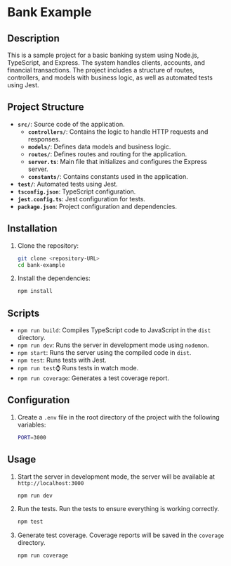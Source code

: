 # Bank Example

## Description

This is a sample project for a basic banking system using Node.js, TypeScript, and Express. The system handles clients, accounts, and financial transactions. The project includes a structure of routes, controllers, and models with business logic, as well as automated tests using Jest.

## Project Structure

- **`src/`**: Source code of the application.
  - **`controllers/`**: Contains the logic to handle HTTP requests and responses.
  - **`models/`**: Defines data models and business logic.
  - **`routes/`**: Defines routes and routing for the application.
  - **`server.ts`**: Main file that initializes and configures the Express server.
  - **`constants/`**: Contains constants used in the application.
- **`test/`**: Automated tests using Jest.
- **`tsconfig.json`**: TypeScript configuration.
- **`jest.config.ts`**: Jest configuration for tests.
- **`package.json`**: Project configuration and dependencies.

## Installation

1. Clone the repository:

   ```bash
   git clone <repository-URL>
   cd bank-example

2. Install the dependencies:

   ```bash
   npm install


## Scripts

- `npm run build`: Compiles TypeScript code to JavaScript in the `dist` directory.
- `npm run dev`: Runs the server in development mode using `nodemon`.
- `npm start`: Runs the server using the compiled code in `dist`.
- `npm test`: Runs tests with Jest.
- `npm run test`:watch: Runs tests in watch mode.
- `npm run coverage`: Generates a test coverage report.

## Configuration

1. Create a `.env` file in the root directory of the project with the following variables:

   ```bash
   PORT=3000

## Usage

1. Start the server in development mode, the server will be available at `http://localhost:3000`

   ```bash
   npm run dev


2. Run the tests. Run the tests to ensure everything is working correctly.

   ```bash
   npm test

3. Generate test coverage. Coverage reports will be saved in the `coverage` directory.

   ```bash
   npm run coverage
